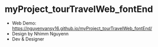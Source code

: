 # myProject_tourTravelWeb_fontEnd
- Web Demo: https://nguyenvansy16.github.io/myProject_tourTravelWeb_fontEnd/
- Design by Nhimm Nguyenn
- Dev & Designer
